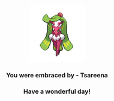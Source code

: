 <p align="center">
    <img src="https://raw.githubusercontent.com/PokeAPI/sprites/master/sprites/pokemon/763.png" width="150" height="150">
</p>
<h3 align="center">You were embraced by - <b>Tsareena</b></h3>
<h3 align="center">Have a wonderful day!</h3>
